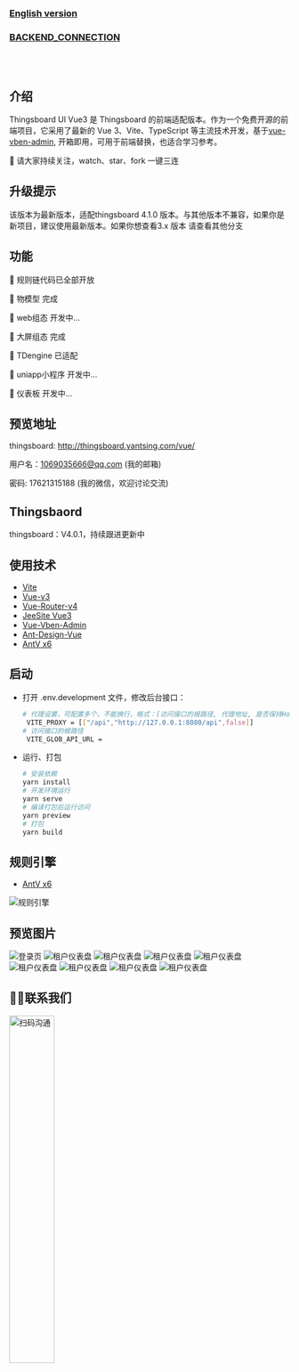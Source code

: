 ### [English version](./README_EN.md) 

### [BACKEND_CONNECTION](./BACKEND_CONNECTION.md)

 <div align="center">

  <br>
  <br>

</div>




## 介绍

Thingsboard UI Vue3 是 Thingsboard 的前端适配版本。作为一个免费开源的前端项目，它采用了最新的 Vue 3、Vite、TypeScript 等主流技术开发，基于[vue-vben-admin](https://github.com/vbenjs/vue-vben-admin), 开箱即用，可用于前端替换，也适合学习参考。


🎉 请大家持续关注，watch、star、fork 一键三连

## 升级提示

该版本为最新版本，适配thingsboard 4.1.0 版本。与其他版本不兼容，如果你是新项目，建议使用最新版本。如果你想查看3.x 版本  请查看其他分支

## 功能

📌 规则链代码已全部开放

📌 物模型 完成

📌 web组态 开发中...

📌 大屏组态 完成

📌 TDengine 已适配 

📌 uniapp小程序 开发中...

📌 仪表板 开发中...



## 预览地址
  thingsboard:   http://thingsboard.yantsing.com/vue/
   
   用户名：1069035666@qq.com (我的邮箱)

   密码: 17621315188 (我的微信，欢迎讨论交流)


## Thingsbaord
 
   thingsboard：V4.0.1，持续跟进更新中


## 使用技术

- [Vite](https://vitejs.dev/) 
- [Vue-v3](https://cn.vuejs.org/) 
- [Vue-Router-v4](https://next.router.vuejs.org/) 
- [JeeSite Vue3](https://gitee.com/thinkgem/jeesite-vue/)
- [Vue-Vben-Admin](https://jeesite.com/front/vben-admin/)
- [Ant-Design-Vue](https://antdv.com/components/overview-cn/)
- [AntV x6](https://x6.antv.antgroup.com/)
  
## 启动
- 打开 .env.development 文件，修改后台接口：
  ```bash
  # 代理设置，可配置多个，不能换行，格式：[访问接口的根路径, 代理地址, 是否保持Host头]
   VITE_PROXY = [["/api","http://127.0.0.1:8080/api",false]]
  # 访问接口的根路径
   VITE_GLOB_API_URL =
- 运行、打包
   ```bash
   # 安装依赖
   yarn install
   # 开发环境运行
   yarn serve
   # 编译打包后运行访问
   yarn preview
   # 打包
   yarn build
## 规则引擎
- [AntV x6](https://x6.antv.antgroup.com/)
  

![规则引擎](images/rule_chain_20240305160850.png)

## 预览图片
![登录页](images/login_page.png)
![租户仪表盘](images/%E5%BE%AE%E4%BF%A1%E5%9B%BE%E7%89%87_20240219165338.png)
![租户仪表盘](images/%E5%BE%AE%E4%BF%A1%E5%9B%BE%E7%89%87_20240219164906.png)
![租户仪表盘](images/%E5%BE%AE%E4%BF%A1%E5%9B%BE%E7%89%87_20240219164934.png)
![租户仪表盘](images/%E5%BE%AE%E4%BF%A1%E5%9B%BE%E7%89%87_20240219165036.png)
![租户仪表盘](images/%E5%BE%AE%E4%BF%A1%E5%9B%BE%E7%89%87_20240219165220.png)
![租户仪表盘](images/%E5%BE%AE%E4%BF%A1%E5%9B%BE%E7%89%87_20240219165220.png)
![租户仪表盘](images/%E5%BE%AE%E4%BF%A1%E5%9B%BE%E7%89%87_20240219165300.png)
![租户仪表盘](images/%E5%BE%AE%E4%BF%A1%E5%9B%BE%E7%89%87_20240219165313.png)

## 🙋‍♂️联系我们

<left class ='img'>
<img title="扫码沟通" src="./images/weixin.jpg" width=40%" />
</left>
